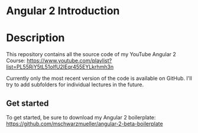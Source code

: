 # Angular 2 Introduction
# Description
This repository contains all the source code of my YouTube Angular 2 Course: https://www.youtube.com/playlist?list=PL55RiY5tL51olfU2IEqr455EYLkrhmh3n

Currently only the most recent version of the code is available on GitHub. I'll try to add subfolders for individual lectures in the future.

## Get started
To get started, be sure to download my Angular 2 boilerplate: https://github.com/mschwarzmueller/angular-2-beta-boilerplate
